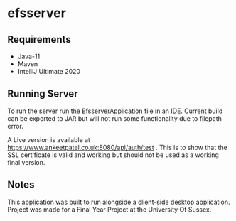 # efsserver

## Requirements

- Java-11
- Maven
- IntelliJ Ultimate 2020

## Running Server

To run the server run the EfsserverApplication file in an IDE. Current build can be exported to JAR but will not run some functionality due to filepath error.

A Live version is available at https://www.ankeetpatel.co.uk:8080/api/auth/test . This is to show that the SSL certificate is valid and working but should not be used as a working final version.

## Notes


This application was built to run alongside a client-side desktop application. Project was made for a Final Year Project at the University Of Sussex.
